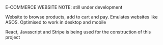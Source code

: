 E-COMMERCE WEBSITE
NOTE: still under development

Website to browse products, add to cart and pay.
Emulates websites like ASOS.
Optimised to work in desktop and mobile

React, Javascript and Stripe is being used for the construction of this project
